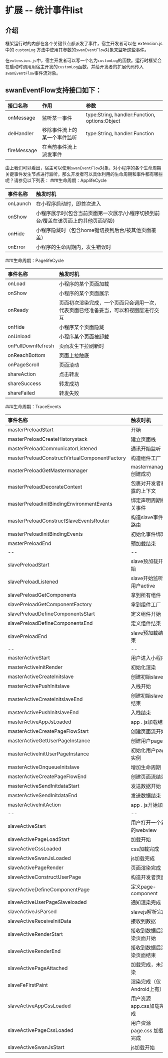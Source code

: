 # 扩展 -- 统计事件list
## 介绍
框架运行时的内部在各个关键节点都派发了事件，宿主开发者可以在 extension.js 中的 `customLog` 方法中使用其参数的`swanEventFlow`对象来监听这些事件。

在`extension.js`中，宿主开发者可以写一个名为`customLog`的函数。运行时框架会在启动时调用用宿主开发的`customLog`函数，并给开发者的扩展代码传入`swanEventFlow`事件流对象。

## swanEventFlow支持接口如下：

|接口名称|作用|参数|
|:---- |:---- |:---- |
| onMessage | 监听某一事件|type:String, handler:Function, options:Object |
|delHandler|移除事件流上的某一个事件监听|type:String, handler:Function|
|fireMessage|在当前事件流上派发事件||

由上我们可以看出，宿主可以使用`swanEventFlow`对象，对小程序的各个生命周期关键事件发生节点进行监听。那么开发者可以具体利用的生命周期和事件都有哪些呢？请参见以下列表：
###生命周期：ApplifeCycle

|事件名称|触发时机|
|:---- |:---- |
| onLaunch | 在小程序启动时，即首次进入 |
| onShow | 小程序展示时(包含当前页面第一次展示/小程序切换到前台/覆盖在该页面上的其他页面销毁)| |
| onHide | 小程序隐藏时（包含home键切换到后台/被其他页面覆盖） |
| onError | 小程序的生命周期内，发生错误时 |

###生命周期：PagelifeCycle

|事件名称|触发时机|
|:---- |:---- |
| onLoad | 小程序的某个页面加载 |
| onShow | 小程序的某个页面展示 |
| onReady | 页面初次渲染完成，一个页面只会调用一次，代表页面已经准备妥当，可以和视图层进行交互| |
| onHide | 小程序某个页面隐藏 |
| onUnload | 小程序某个页面被卸载 |
| onPullDownRefresh | 页面发生下拉刷新时 |
| onReachBottom | 页面上拉触底 |
| onPageScroll | 页面滚动 |
| shareAction| 点击转发 |
| shareSuccess| 转发成功 |
| shareFailed | 转发失败 |

###生命周期：TraceEvents

| 事件名称 | 触发时机 |
|:---- |:---- |
| masterPreloadStart | 开始 |
| masterPreloadCreateHistorystack | 建立页面栈 |
| masterPreloadCommunicatorListened | 通讯开始监听 |
| masterPreloadConstructVirtualComponentFactory | 构造组件工厂 |
| masterPreloadGetMastermanager|   mastermanager创建成功 |
| masterPreloadDecorateContext | 包裹对开发者暴露的上下文 |
| masterPreloadInitBindingEnvironmentEvents | 绑定声明周期相关事件 |
| masterPreloadConstructSlaveEventsRouter | 构造slave事件路由 |
| masterPreloadInitBindingEvents | 初始化事件绑定 |
| masterPreloadEnd | 预加载结束 |
| -- | -- |
| slavePreloadStart | slave预加载开始 |
| slavePreloadListened | slave开始监听用户active |
| slavePreloadGetComponents | 拿到所有组件 |
| slavePreloadGetComponentFactory | 拿到组件工厂 |
| slavePreloadDefineComponentsStart | 定义组件开始 |
| slavePreloadDefineComponentsEnd | 定义组件结束 |
| slavePreloadEnd | slave预加载结束 |
| -- | -- |
| masterActiveStart | 用户进入小程序 |
| masterActiveInitRender | 初始化渲染 |
| masterActiveCreateInitslave | 创建初始slave |
| masterActivePushInitslave | 入栈开始 |
| masterActiveCreateInitslaveEnd | 创建初始slave结束 |
| masterActivePushInitslaveEnd | 入栈结束 |
| masterActiveAppJsLoaded|app . js加载结束 |
| masterActiveCreatePageFlowStart | 创建页面流开始 |
| masterActiveGetUserPageInstance | 创建用户page |
| masterActiveInitUserPageInstance | 初始化用户page实例 |
| masterActiveOnqueueInitslave | 增加生命周期 |
| masterActiveCreatePageFlowEnd | 创建页面流结束 |
| masterActiveSendInitdataStart | 发送数据开始 |
| masterActiveSendInitdataEnd | 发送数据结束 |
| masterActiveInitAction|app . js开始加载 |
| -- | -- |
| slaveActiveStart | 用户打开一个新的webview |
| slaveActivePageLoadStart | 加载开始 |
| slaveActiveCssLoaded | css加载完成 |
| slaveActiveSwanJsLoaded | js加载完成 |
| slaveActivePageRender | 页面渲染完成 |
| slaveActiveConstructUserPage | 构造开发者页面 |
| slaveActiveDefineComponentPage | 定义page-component |
| slaveActiveUserPageSlaveloaded | 通知渲染完成 |
| slaveActiveJsParsed | slavejs解析完成 |
| slaveActiveReceiveInitData | 接收到数据 |
| slaveActiveRenderStart | 接收到数据后渲染页面开始 |
| slaveActiveRenderEnd | 接收到数据后渲染页面结束 |
| slaveActivePageAttached | 加载完成，未渲染 |
| slaveFeFirstPaint | 渲染完成（仅Android上有） |
| slaveActiveAppCssLoaded | 用户资源app.css加载完成 |
| slaveActivePageCssLoaded | 用户资源page.css 加载完成 |
| slaveActiveSwanJsStart | js加载开始 |
